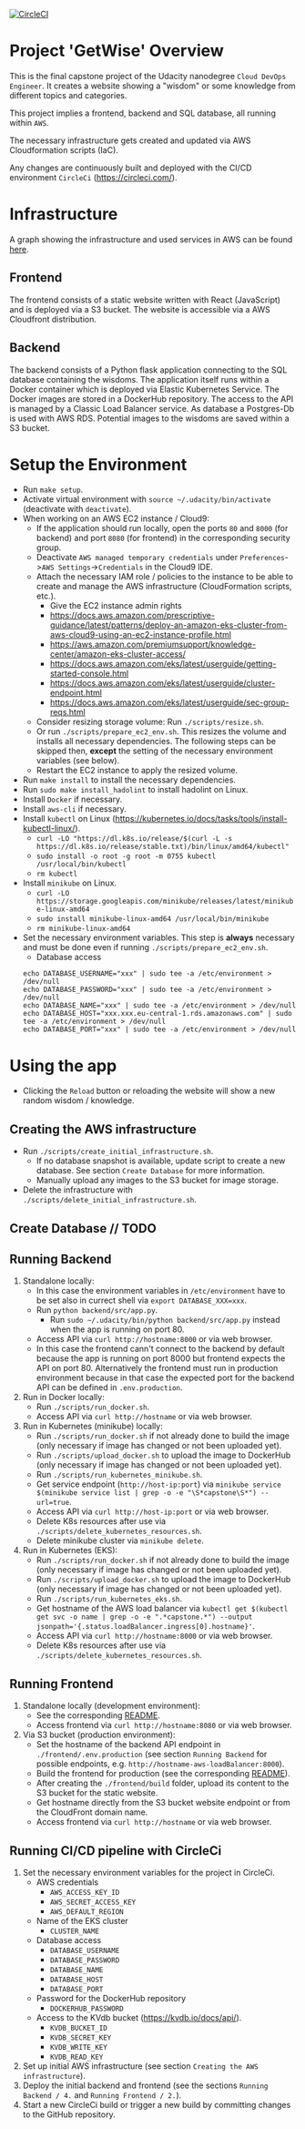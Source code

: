 [![CircleCI](https://circleci.com/gh/der-jd/udacity-cloud-devops-engineer-capstone-project/tree/main.svg?style=shield)](https://circleci.com/gh/der-jd/udacity-cloud-devops-engineer-capstone-project/tree/main)

# Project 'GetWise' Overview

This is the final capstone project of the Udacity nanodegree `Cloud DevOps Engineer`.
It creates a website showing a "wisdom" or some knowledge from different topics and categories.

This project implies a frontend, backend and SQL database, all running within `AWS`.

The necessary infrastructure gets created and updated via AWS Cloudformation scripts (IaC).

Any changes are continuously built and deployed with the CI/CD environment `CircleCi` (https://circleci.com/).


# Infrastructure

A graph showing the infrastructure and used services in AWS can be found [here](./AWS_Infrastructure.png).

## Frontend
The frontend consists of a static website written with React (JavaScript) and is deployed via a S3 bucket.
The website is accessible via a AWS Cloudfront distribution.

## Backend
The backend consists of a Python flask application connecting to the SQL database containing the wisdoms.
The application itself runs within a Docker container which is deployed via Elastic Kubernetes Service. The Docker images are stored in a DockerHub repository.
The access to the API is managed by a Classic Load Balancer service.
As database a Postgres-Db is used with AWS RDS. Potential images to the wisdoms are saved within a S3 bucket.


# Setup the Environment

* Run `make setup`.
* Activate virtual environment with `source ~/.udacity/bin/activate` (deactivate with `deactivate`).
* When working on an AWS EC2 instance / Cloud9:
    * If the application should run locally, open the ports `80` and `8000` (for backend) and port `8080` (for frontend) in the corresponding security group.
    * Deactivate `AWS managed temporary credentials` under `Preferences`->`AWS Settings`->`Credentials` in the Cloud9 IDE.
    * Attach the necessary IAM role / policies to the instance to be able to create and manage the AWS infrastructure (CloudFormation scripts, etc.).
        * Give the EC2 instance admin rights
        * https://docs.aws.amazon.com/prescriptive-guidance/latest/patterns/deploy-an-amazon-eks-cluster-from-aws-cloud9-using-an-ec2-instance-profile.html
        * https://aws.amazon.com/premiumsupport/knowledge-center/amazon-eks-cluster-access/
        * https://docs.aws.amazon.com/eks/latest/userguide/getting-started-console.html
        * https://docs.aws.amazon.com/eks/latest/userguide/cluster-endpoint.html
        * https://docs.aws.amazon.com/eks/latest/userguide/sec-group-reqs.html
    * Consider resizing storage volume: Run `./scripts/resize.sh`.
    * Or run `./scripts/prepare_ec2_env.sh`.
      This resizes the volume and installs all necessary dependencies.
      The following steps can be skipped then, **except** the setting of the necessary environment variables (see below).
    * Restart the EC2 instance to apply the resized volume.
* Run `make install` to install the necessary dependencies.
* Run `sudo make install_hadolint` to install hadolint on Linux.
* Install `Docker` if necessary.
* Install `aws-cli` if necessary.
* Install `kubectl` on Linux (https://kubernetes.io/docs/tasks/tools/install-kubectl-linux/).
    * `curl -LO "https://dl.k8s.io/release/$(curl -L -s https://dl.k8s.io/release/stable.txt)/bin/linux/amd64/kubectl"`
    * `sudo install -o root -g root -m 0755 kubectl /usr/local/bin/kubectl`
    * `rm kubectl`
* Install `minikube` on Linux.
    * `curl -LO https://storage.googleapis.com/minikube/releases/latest/minikube-linux-amd64`
    * `sudo install minikube-linux-amd64 /usr/local/bin/minikube`
    * `rm minikube-linux-amd64`
* Set the necessary environment variables. This step is **always** necessary and must be done even if running `./scripts/prepare_ec2_env.sh`.
    * Database access
    ```
    echo DATABASE_USERNAME="xxx" | sudo tee -a /etc/environment > /dev/null
    echo DATABASE_PASSWORD="xxx" | sudo tee -a /etc/environment > /dev/null
    echo DATABASE_NAME="xxx" | sudo tee -a /etc/environment > /dev/null
    echo DATABASE_HOST="xxx.xxx.eu-central-1.rds.amazonaws.com" | sudo tee -a /etc/environment > /dev/null
    echo DATABASE_PORT="xxx" | sudo tee -a /etc/environment > /dev/null
    ```


# Using the app

* Clicking the `Reload` button or reloading the website will show a new random wisdom / knowledge.

## Creating the AWS infrastructure
* Run `./scripts/create_initial_infrastructure.sh`.
    * If no database snapshot is available, update script to create a new database. See section `Create Database` for more information.
    * Manually upload any images to the S3 bucket for image storage.
* Delete the infrastructure with `./scripts/delete_initial_infrastructure.sh`.

## Create Database // TODO

## Running Backend
1. Standalone locally:
    * In this case the environment variables in `/etc/environment` have to be set also in currect shell via `export DATABASE_XXX=xxx`.
    * Run `python backend/src/app.py`.
        * Run `sudo ~/.udacity/bin/python backend/src/app.py` instead when the app is running on port 80.
    * Access API via `curl http://hostname:8000` or via web browser.
    * In this case the frontend cann't connect to the backend by default because the app is running on port 8000 but frontend expects the API on port 80.
      Alternatively the frontend must run in production environment because in that case the expected port for the backend API can be defined in `.env.production`.
2. Run in Docker locally:
    * Run `./scripts/run_docker.sh`.
    * Access API via `curl http://hostname` or via web browser.
3. Run in Kubernetes (minikube) locally:
    * Run `./scripts/run_docker.sh` if not already done to build the image (only necessary if image has changed or not been uploaded yet).
    * Run `./scripts/upload_docker.sh` to upload the image to DockerHub (only necessary if image has changed or not been uploaded yet).
    * Run `./scripts/run_kubernetes_minikube.sh`.
    * Get service endpoint (`http://host-ip:port`) via `minikube service $(minikube service list | grep -o -e "\S*capstone\S*") --url=true`.
    * Access API via `curl http://host-ip:port` or via web browser.
    * Delete K8s resources after use via `./scripts/delete_kubernetes_resources.sh`.
    * Delete minikube cluster via `minikube delete`.
4. Run in Kubernetes (EKS):
    * Run `./scripts/run_docker.sh` if not already done to build the image (only necessary if image has changed or not been uploaded yet).
    * Run `./scripts/upload_docker.sh` to upload the image to DockerHub (only necessary if image has changed or not been uploaded yet).
    * Run `./scripts/run_kubernetes_eks.sh`.
    * Get hostname of the AWS load balancer via `kubectl get $(kubectl get svc -o name | grep -o -e ".*capstone.*") --output jsonpath='{.status.loadBalancer.ingress[0].hostname}'`.
    * Access API via `curl http://hostname:8000` or via web browser.
    * Delete K8s resources after use via `./scripts/delete_kubernetes_resources.sh`.

## Running Frontend
1. Standalone locally (development environment):
    * See the corresponding [README](./frontend/README.md).
    * Access frontend via `curl http://hostname:8080` or via web browser.
2. Via S3 bucket (production environment):
    * Set the hostname of the backend API endpoint in `./frontend/.env.production` (see section `Running Backend` for possible endpoints, e.g. `http://hostname-aws-loadBalancer:8000`).
    * Build the frontend for production (see the corresponding [README](./frontend/README.md)).
    * After creating the `./frontend/build` folder, upload its content to the S3 bucket for the static website.
    * Get hostname directly from the S3 bucket website endpoint or from the CloudFront domain name.
    * Access frontend via `curl http://hostname` or via web browser.

## Running CI/CD pipeline with CircleCi
1. Set the necessary environment variables for the project in CircleCi.
    * AWS credentials
        * `AWS_ACCESS_KEY_ID`
        * `AWS_SECRET_ACCESS_KEY`
        * `AWS_DEFAULT_REGION`
    * Name of the EKS cluster
        * `CLUSTER_NAME`
    * Database access
        * `DATABASE_USERNAME`
        * `DATABASE_PASSWORD`
        * `DATABASE_NAME`
        * `DATABASE_HOST`
        * `DATABASE_PORT`
    * Password for the DockerHub repository
        * `DOCKERHUB_PASSWORD`
    * Access to the KVdb bucket (https://kvdb.io/docs/api/).
        * `KVDB_BUCKET_ID`
        * `KVDB_SECRET_KEY`
        * `KVDB_WRITE_KEY`
        * `KVDB_READ_KEY`
2. Set up initial AWS infrastructure (see section `Creating the AWS infrastructure`).
3. Deploy the initial backend and frontend (see the sections `Running Backend / 4.` and `Running Frontend / 2.`).
4. Start a new CircleCi build or trigger a new build by committing changes to the GitHub repository.
